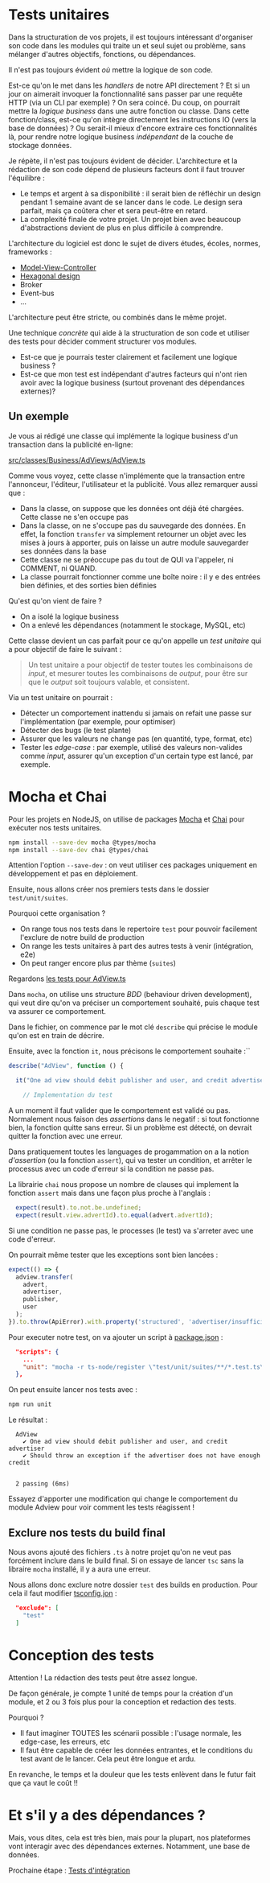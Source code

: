 # Tests unitaires

Dans la structuration de vos projets, il est toujours intéressant d'organiser son code dans les modules qui traite un et seul sujet ou problème, sans mélanger d'autres objectifs, fonctions, ou dépendances.

Il n'est pas toujours évident *où* mettre la logique de son code. 

Est-ce qu'on le met dans les _handlers_ de notre API directement ? Et si un jour on aimerait invoquer la fonctionnalité sans passer par une requête HTTP (via un CLI par exemple) ? On sera coincé. Du coup, on pourrait mettre la *logique business* dans une autre fonction ou classe. Dans cette fonction/class, est-ce qu'on intègre directement les instructions IO (vers la base de données) ? Ou serait-il mieux d'encore extraire ces fonctionnalités là, pour rendre notre logique business *indépendant* de la couche de stockage données.

Je répète, il n'est pas toujours évident de décider. L'architecture et la rédaction de son code dépend de plusieurs facteurs dont il faut trouver l'équilibre :
* Le temps et argent à sa disponibilité : il serait bien de réfléchir un design pendant 1 semaine avant de se lancer dans le code. Le design sera parfait, mais ça coûtera cher et sera peut-être en retard.
* La complexité finale de votre projet. Un projet bien avec beaucoup d'abstractions devient de plus en plus difficile à comprendre. 

L'architecture du logiciel est donc le sujet de divers études, écoles, normes, frameworks :
* [Model-View-Controller](https://fr.wikipedia.org/wiki/Modèle-vue-contrôleur)
* [Hexagonal design](https://fr.wikipedia.org/wiki/Architecture_hexagonale)
* Broker
* Event-bus
* ...

L'architecture peut être stricte, ou combinés dans le même projet. 

Une technique *concrète* qui aide à la structuration de son code et utiliser des tests pour décider comment structurer vos modules. 
* Est-ce que je pourrais tester clairement et facilement une logique business ?
* Est-ce que mon test est indépendant d'autres facteurs qui n'ont rien avoir avec la logique business (surtout provenant des dépendances externes)?

## Un exemple

Je vous ai rédigé une classe qui implémente la logique business d'un transaction dans la publicité en-ligne:

[src/classes/Business/AdViews/AdView.ts](../../src/classes/Business/AdViews/AdView.ts)

Comme vous voyez, cette classe n'implémente que la transaction entre l'annonceur, l'éditeur, l'utilisateur et la publicité. Vous allez remarquer aussi que :
* Dans la classe, on suppose que les données ont déjà été chargées. Cette classe ne s'en occupe pas
* Dans la classe, on ne s'occupe pas du sauvegarde des données. En effet, la fonction `transfer` va simplement retourner un objet avec les mises à jours à apporter, puis on laisse un autre module sauvegarder ses données dans la base
* Cette classe ne se préoccupe pas du tout de QUI va l'appeler, ni COMMENT, ni QUAND.
* La classe pourrait fonctionner comme une boîte noire : il y e des entrées bien définies, et des sorties bien définies

Qu'est qu'on vient de faire ?
* On a isolé la logique business 
* On a enlevé les dépendances (notamment le stockage, MySQL, etc)

Cette classe devient un cas parfait pour ce qu'on appelle un *test unitaire* qui a pour objectif de faire le suivant :

> Un test unitaire a pour objectif de tester toutes les combinaisons de *input*, et mesurer toutes les combinaisons de *output*, pour être sur que le *output* soit toujours valable, et consistent.

Via un test unitaire on pourrait :
* Détecter un comportement inattendu si jamais on refait une passe sur l'implémentation (par exemple, pour optimiser)
* Détecter des bugs (le test plante)
* Assurer que les valeurs ne change pas (en quantité, type, format, etc)
* Tester les *edge-case* : par exemple, utilisé des valeurs non-valides comme *input*, assurer qu'un exception d'un certain type est lancé, par exemple.


# Mocha et Chai

Pour les projets en NodeJS, on utilise de packages [Mocha](https://mochajs.org) et [Chai](https://www.chaijs.com) pour exécuter nos tests unitaires.

```sh
npm install --save-dev mocha @types/mocha
npm install --save-dev chai @types/chai 
```

Attention l'option `--save-dev` : on veut utiliser ces packages uniquement en développement et pas en déploiement.

Ensuite, nous allons créer nos premiers tests dans le dossier `test/unit/suites`.

Pourquoi cette organisation ?
* On range tous nos tests dans le repertoire `test` pour pouvoir facilement l'exclure de notre build de production
* On range les tests unitaires à part des autres tests à venir (intégration, e2e)
* On peut ranger encore plus par thème (`suites`)

Regardons [les tests pour AdView.ts](../../test/unit/suites/AdView/Adview.test.ts)

Dans `mocha`, on utilise uns structure *BDD* (behaviour driven development), qui veut dire qu'on va préciser un comportement souhaité, puis chaque test va assurer ce comportement.

Dans le fichier, on commence par le mot clé `describe` qui précise le module qu'on est en train de décrire.

Ensuite, avec la fonction `it`, nous précisons le comportement souhaite :``

```ts
describe("AdView", function () {

  it("One ad view should debit publisher and user, and credit advertiser", function () {

    // Implementation du test
```

A un moment il faut valider que le comportement est validé ou pas. Normalement nous faison des *assertions* dans le negatif : si tout fonctionne bien, la fonction quitte sans erreur. Si un problème est détecté, on devrait quitter la fonction avec une erreur.

Dans pratiquement toutes les languages de progammation on a la notion *d'assertion* (ou la fonction `assert`), qui va tester un condition, et arrêter le processus avec un code d'erreur si la condition ne passe pas.

La librairie `chai` nous propose un nombre de clauses qui implement la fonction `assert` mais dans une façon plus proche à l'anglais :

```ts
  expect(result).to.not.be.undefined;
  expect(result.view.advertId).to.equal(advert.advertId);
```

Si une condition ne passe pas, le processes (le test) va s'arreter avec une code d'erreur. 

On pourrait même tester que les exceptions sont bien lancées :

```ts
expect(() => {
  adview.transfer(
    advert,
    advertiser,
    publisher, 
    user
  );
}).to.throw(ApiError).with.property('structured', 'advertiser/insufficient-credit');
```


Pour executer notre test, on va ajouter un script à [package.json](../../package.json) : 
```json
  "scripts": {
    ...
    "unit": "mocha -r ts-node/register \"test/unit/suites/**/*.test.ts\""
  },
```

On peut ensuite lancer nos tests avec :

```sh
npm run unit
```

Le résultat :

```
  AdView
    ✔ One ad view should debit publisher and user, and credit advertiser
    ✔ Should throw an exception if the advertiser does not have enough credit


  2 passing (6ms)
```

Essayez d'apporter une modification qui change le comportement du module Adview pour voir comment les tests réagissent !

## Exclure nos tests du build final

Nous avons ajouté des fichiers `.ts` à notre projet qu'on ne veut pas forcément inclure dans le build final. Si on essaye de lancer `tsc` sans la libraire `mocha` installé, il y a aura une erreur.

Nous allons donc exclure notre dossier `test` des builds en production. Pour cela il faut modifier [tsconfig.jon](../../tsconfig.json) :

```json
  "exclude": [
    "test"
  ]
```

# Conception des tests

Attention ! La rédaction des tests peut être assez longue. 

De façon générale, je compte 1 unité de temps pour la création d'un module, et 2 ou 3 fois plus pour la conception et redaction des tests.

Pourquoi ?
* Il faut imaginer TOUTES les scénarii possible : l'usage normale, les edge-case, les erreurs, etc
* Il faut être capable de créer les données entrantes, et le conditions du test avant de le lancer. Cela peut être longue et ardu.

En revanche, le temps et la douleur que les tests enlèvent dans le futur fait que ça vaut le coût !!

# Et s'il y a des dépendances ?

Mais, vous dites, cela est très bien, mais pour la plupart, nos plateformes vont interagir avec des dépendances externes. Notamment, une base de données. 

Prochaine étape : [Tests d'intégration](https://dev.glassworks.tech:18081/hetic-mt1-p2023/backend/cicd/-/tree/002-integration-testing/documentation/003-integration-testing)




